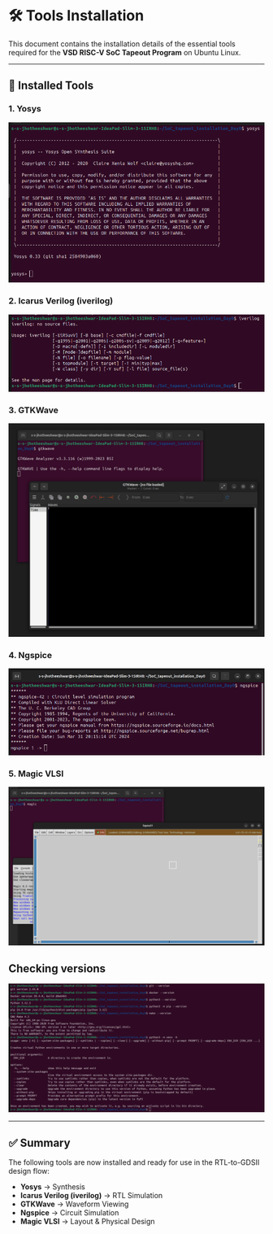 # 🛠 Tools Installation

This document contains the installation details of the essential tools required for the **VSD RISC-V SoC Tapeout Program** on Ubuntu Linux.

---

## 📌 Installed Tools

### 1. Yosys  
![Yosys](yosys.png)

### 2. Icarus Verilog (iverilog)  
![iverilog](iverilog.png)

### 3. GTKWave  
![gtkwave](gtkwave.png)

### 4. Ngspice  
![ngspice](ngspice.png) 

### 5. Magic VLSI  
![magic](magic.png)

## Checking versions 
![version](versions.png)

---

## ✅ Summary

The following tools are now installed and ready for use in the RTL-to-GDSII design flow:  
- **Yosys** → Synthesis  
- **Icarus Verilog (iverilog)** → RTL Simulation  
- **GTKWave** → Waveform Viewing  
- **Ngspice** → Circuit Simulation  
- **Magic VLSI** → Layout & Physical Design  
